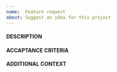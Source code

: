 ```yaml
---
name:  Feature request
about: Suggest an idea for this project
---
```


#### DESCRIPTION
<!-- MANDATORY: -->
<!-- 

Information that can be added here:
  - users who will be use this feature;
  - tasks that users can perform;
  - goals that users can achive.

-->

#### ACCAPTANCE CRITERIA
<!--- MANDATORY: -->
<!-- Given-When-Then pattern is preferable -->
<!-- Example:

Given current repository with branch ready for PR,
When I create PR from this branch
Then PR description should contain PR template

-->

#### ADDITIONAL CONTEXT
<!-- OPTIONAL: -->
<!-- 

Information that can be added here:
  - proposed solutions;
  - visual information;
  - additional information for testers;
  - business value;
  - time requirenments.
  
-->